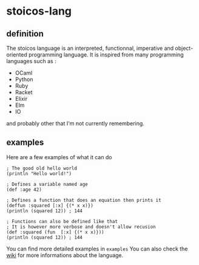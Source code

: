 # stoicos-lang

## definition

The stoicos language is an interpreted, functionnal, imperative and object-oriented programming language.
It is inspired from many programming languages such as :
- OCaml
- Python
- Ruby
- Racket
- Elixir
- Elm
- IO

and probably other that I'm not currently remembering.

## examples

Here are a few examples of what it can do

```
; The good old hello world
(println "Hello world!")

; Defines a variable named age
(def :age 42)

; Defines a function that does an equation then prints it
(deffun :squared [:x] {(* x x)})
(println (squared 12)) ; 144

; Functions can also be defined like that
; It is however more verbose and doesn't allow recusion
(def :squared (fun  [:x] {(* x x)}))
(println (squared 12)) ; 144
```

You can find more detailed examples in `examples`
You can also check the [wiki](https://github.com/HellperKK/stoicos-lang/wiki) for more informations about the language.